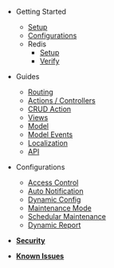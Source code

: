 - Getting Started
	- [Setup](getting-started/setup.md)
	- [Configurations](getting-started/configurations.md)
	- Redis
		- [Setup](getting-started/redis.md)
		- [Verify](getting-started/redis-verify.md)
	
- Guides
	- [Routing](guides/routing.md)
	- [Actions / Controllers](guides/actions.md)
	- [CRUD Action](guides/crud_action.md)
	- [Views](guides/views.md)
	- [Model](guides/model.md)
	- [Model Events](guides/model_events.md)
	- [Localization](guides/localization.md)
	- [API](guides/api.md)

- Configurations
	- [Access Control](config/access-control.md)
	- [Auto Notification](config/notification.md)
	- [Dynamic Config](config/dynamic-config.md)
	- [Maintenance Mode](config/maintenance.md)
	- [Schedular Maintenance](config/schedular.md)
	- [Dynamic Report](config/dynamic-report.md)
	
- [**Security**](security.md)
	
- [**Known Issues**](issues.md)
